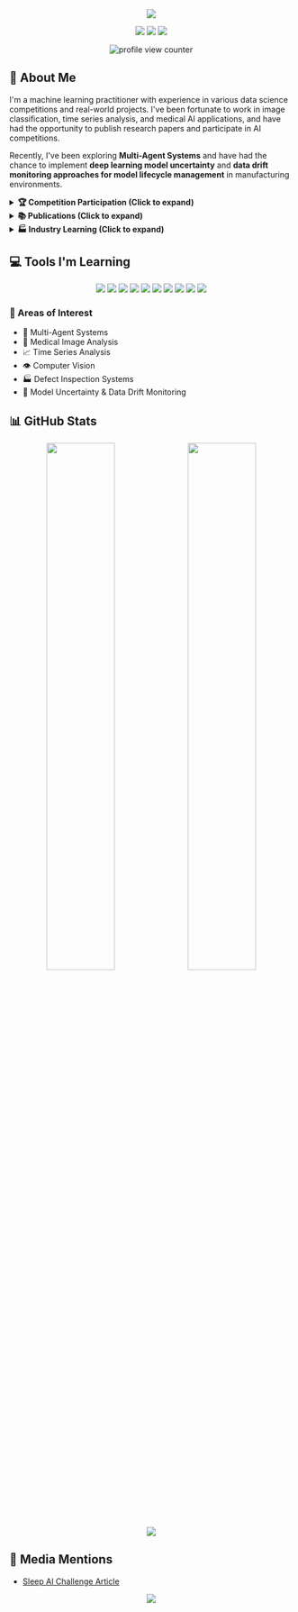 <div align="center">
  <img src="https://capsule-render.vercel.app/api?type=waving&color=gradient&height=200&section=header&text=Homin%20Lee&fontSize=70&animation=fadeIn&fontAlignY=38&desc=AI%20Enthusiast%20%7C%20ML%20Practitioner%20%7C%20Kaggle%20Participant&descAlignY=60&descAlign=50" />
</div>

<p align="center">
  <a href="https://dshomin.github.io/"><img src="https://img.shields.io/badge/Tech%20Blog-black?style=for-the-badge&logo=github"/></a>
  <a href="https://www.linkedin.com/in/homin-lee-40860613a/"><img src="https://img.shields.io/badge/LinkedIn-0077B5?style=for-the-badge&logo=linkedin"/></a>
  <a href="https://www.kaggle.com/hominlee"><img src="https://img.shields.io/badge/Kaggle-20BEFF?style=for-the-badge&logo=kaggle&logoColor=white"/></a>
</p>

<p align="center">
  <img src="https://komarev.com/ghpvc/?username=dshomin&color=blueviolet&style=flat-square&label=Profile+Views" alt="profile view counter"/>
</p>

## 🚀 About Me
I'm a machine learning practitioner with experience in various data science competitions and real-world projects. I've been fortunate to work in image classification, time series analysis, and medical AI applications, and have had the opportunity to publish research papers and participate in AI competitions.

Recently, I've been exploring **Multi-Agent Systems** and have had the chance to implement **deep learning model uncertainty** and **data drift monitoring approaches for model lifecycle management** in manufacturing environments.

<details>
<summary><b>🏆 Competition Participation (Click to expand)</b></summary>

### 🥇 Fortunate to have contributed to winning teams
| Competition | Organizer | Project | Tech Stack |
|------------|-----------|---------|------------|
| Lotte Information & Communications Vision AI | Lotte | Product image classification | Classification |
| Sleep AI Challenge | Seoul National University Hospital | Sleep stage classification based on polysomnography | Classification |

### 🥈 Runner-up experiences
| Competition | Organizer | Project | Tech Stack |
|------------|-----------|---------|------------|
| Laryngeal Cancer Prediction Model | Korea University Medical Center | AI model for laryngeal cancer prediction from image data | Image Segmentation |
| Konyang Health Datathon 2020 | Konyang University | Classification of benign/malignant breast cancer pathology images | Classification |

### 🥉 Third place teams
| Competition | Organizer | Project | Tech Stack |
|------------|-----------|---------|------------|
| Konyang Health Datathon 2019 | Konyang University | Classification of eye diseases from fundus images | Classification |

### 📊 Kaggle Learning Experiences
# Start of Selection
| Competition | Outcome | Rank | Project | Tech Stack |
|------------|-------|------|---------|------------|
| University of Liverpool – Ion Switching | 🥈 Silver | Top 4% | Predicting open ion channels from simulation data | Time Series Analysis |
| Freesound Audio Tagging 2019 | 🥉 Bronze | Top 9% | Audio classification | Audio Classification |
| Bengali.AI Handwritten Grapheme Classification | 🥉 Bronze | Top 10% | Bengali handwriting classification | Multi-classification |
| IMet collection 2019 – FGVC6 | 🥉 Bronze | Top 13% | Classification of museum artwork cultures and tags | Multi-classification |
# End of Selection

### 📈 Other Learning Opportunities
| Competition | Organizer | Rank | Project | Tech Stack |
|------------|-----------|------|---------|------------|
| Naver AI-Rush 2019 | LINE | 5th | CTR prediction based on Japanese LINE article metadata | CTR Prediction |
| Collision Object Detection | KAERI/Dacon | 6th | Predicting collision location, mass, and velocity from accelerometer data | Time Series Analysis |
| Naver AI Hackathon 2018 | Naver | 10th | Image retrieval model development | Image Retrieval |
</details>

<details>
<summary><b>📚 Publications (Click to expand)</b></summary>

- **Scientific Reports (Nature)**  
  ["Development of machine learning model for diagnostic disease prediction based on laboratory tests"](https://www.nature.com/articles/s41598-021-87171-5)

- **MDPI Processes**  
  ["A Data-Centric Approach to Design and Analysis of a Surface-Inspection System Based on Deep Learning in the Plastic Injection Molding Industry"](https://www.mdpi.com/2227-9717/9/11/1895)

- **MDPI Applied Sciences**  
  ["Improved U-Net++ with Patch Split for Micro-Defect Inspection in Silk Screen Printing"](https://www.mdpi.com/2076-3417/12/9/4679)
</details>

<details>
<summary><b>🏭 Industry Learning (Click to expand)</b></summary>

### Manufacturing AI Solutions
- Contributed to **uncertainty-aware model lifecycle management systems**
  - Monitoring data distribution changes (data drift) in manufacturing environments
  - Helping develop mechanisms to quantify model uncertainty for reliability assessment
  - Implementing automatic retraining pipelines based on prediction uncertainty

### AI Model Lifecycle Management
- Assisted in designing **real-time model monitoring systems**
  - Helping develop data drift detection algorithms
  - Supporting ML pipeline automation optimized for manufacturing lines
</details>

## 💻 Tools I'm Learning
<p align="center">
  <img src="https://img.shields.io/badge/Python-3776AB?style=for-the-badge&logo=python&logoColor=white"/>
  <img src="https://img.shields.io/badge/TensorFlow-FF6F00?style=for-the-badge&logo=tensorflow&logoColor=white"/>
  <img src="https://img.shields.io/badge/PyTorch-EE4C2C?style=for-the-badge&logo=pytorch&logoColor=white"/>
  <img src="https://img.shields.io/badge/scikit--learn-F7931E?style=for-the-badge&logo=scikit-learn&logoColor=white"/>
  <img src="https://img.shields.io/badge/Keras-D00000?style=for-the-badge&logo=keras&logoColor=white"/>
  <img src="https://img.shields.io/badge/NumPy-013243?style=for-the-badge&logo=numpy&logoColor=white"/>
  <img src="https://img.shields.io/badge/Pandas-150458?style=for-the-badge&logo=pandas&logoColor=white"/>
  <img src="https://img.shields.io/badge/Docker-2496ED?style=for-the-badge&logo=docker&logoColor=white"/>
  <img src="https://img.shields.io/badge/Git-F05032?style=for-the-badge&logo=git&logoColor=white"/>
  <img src="https://img.shields.io/badge/MLOps-607078?style=for-the-badge&logo=microsoft-azure&logoColor=white"/>
</p>

### 🔬 Areas of Interest
- 🤖 Multi-Agent Systems
- 🧠 Medical Image Analysis
- 📈 Time Series Analysis
- 👁️ Computer Vision
- 🏭 Defect Inspection Systems
- 🔄 Model Uncertainty & Data Drift Monitoring

## 📊 GitHub Stats
<p align="center">
  <img width="49%" src="https://github-readme-stats.vercel.app/api?username=dshomin&show_icons=true&theme=tokyonight&hide_border=true" />
  <img width="49%" src="https://github-readme-streak-stats.herokuapp.com/?user=dshomin&theme=tokyonight&hide_border=true" />
</p>

<div align="center">
  <img src="https://github-profile-trophy.vercel.app/?username=dshomin&theme=algolia&column=7&margin-w=15&margin-h=15" />
</div>

## 📰 Media Mentions
- [Sleep AI Challenge Article](http://www.aitimes.kr/news/articleView.html?idxno=20318)

<div align="center">
  <img src="https://capsule-render.vercel.app/api?type=waving&color=gradient&height=120&section=footer&animation=twinkling"/>
</div>